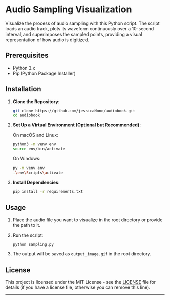 # Audio Sampling Visualization

Visualize the process of audio sampling with this Python script. The script loads an audio track, plots its waveform continuously over a 10-second interval, and superimposes the sampled points, providing a visual representation of how audio is digitized.

## Prerequisites

- Python 3.x
- Pip (Python Package Installer)

## Installation

1. **Clone the Repository**:
    ```bash
    git clone https://github.com/jessicaNono/audiobook.git
    cd audiobook
    ```

2. **Set Up a Virtual Environment (Optional but Recommended)**:

    On macOS and Linux:
    ```bash
    python3 -m venv env
    source env/bin/activate
    ```

    On Windows:
    ```bash
    py -m venv env
    .\env\Scripts\activate
    ```

3. **Install Dependencies**:

    ```bash
    pip install -r requirements.txt
    ```

## Usage

1. Place the audio file you want to visualize in the root directory or provide the path to it.

2. Run the script:

    ```bash
    python sampling.py
    ```

3. The output will be saved as `output_image.gif` in the root directory.

## License

This project is licensed under the MIT License - see the [LICENSE](LICENSE) file for details (if you have a license file, otherwise you can remove this line).

---

